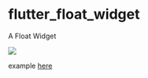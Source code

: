 # flutter_float_widget

A Float Widget

<img src="https://raw.githubusercontent.com/lazyee/ImageHosting/master/img/xvqqz-a0nd1.gif" width:540px height:600px>

example [here](./example/main.dart)